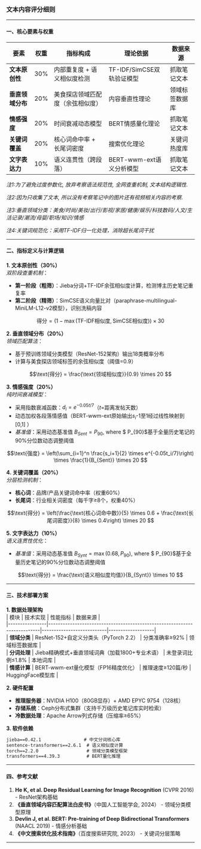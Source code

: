 ### 文本内容评分细则

---

#### 一、核心要素与权重  
| 要素                  | 权重 | 指标构成                     | 理论依据                   | 数据来源          |  
|-----------------------|------|------------------------------|----------------------------|-------------------|  
| **文本原创性**        | 30%  | 内部重复度 + 语义相似度检测  | TF-IDF/SimCSE双轨验证模型  | 抓取笔记文本      |  
| **垂直领域分布**      | 20%  | 美食探店领域匹配度（余弦相似度）| 内容垂直性理论    | 领域标签数据库    |  
| **情感强度**          | 20%  | 时间衰减动态模型             | BERT情感量化理论       | 抓取笔记文本      |  
| **关键词覆盖**        | 20%  | 核心词命中率 + 长尾词密度    | 搜索优化理论       | 关键词热度库      |  
| **文字表达力**        | 10%  | 语义连贯性（跨段落）         | BERT-wwm-ext语义分析模型   | 抓取笔记文本      |  
*注1:为了避免过度参数化, 放弃考察语法规范性, 全网查重机制, 文本结构逻辑性.* 

*注2:因为只收集了文本, 所以没有考察笔记中的图片还有视频相关内容的考察.*

*注3:垂直领域分类：美食/时尚/美妆/出行/影视/家居/健康/娱乐/科技数码/人文/生活记录/潮流/母婴/职场/知识/情感* 

*注4:关键词规范化：采用TF-IDF归一化处理，消除超长尾词干扰*

---

#### 二、指标定义与计算逻辑  
**1. 文本原创性（30%）**  
*双阶段查重机制*：  
- **第一阶段（粗筛）**：Jieba分词+TF-IDF余弦相似度计算，检测博主历史笔记重复率
- **第二阶段（精筛）**：SimCSE语义向量比对（paraphrase-multilingual-MiniLM-L12-v2模型），识别洗稿内容  
```math  
\text{得分} = \left(1 - \max(\text{TF-IDF相似度}, \text{SimCSE相似度})\right) \times 30  
```  

**2. 垂直领域分布（20%）**  
*领域匹配算法*：  
- 基于预训练领域分类模型（ResNet-152架构）输出18类概率分布  
- 计算与美食探店领域标签的余弦相似度（阈值=0.9）  
```math  
\text{得分} = \frac{\text{领域相似度}}{0.9} \times 20  
```  

**3. 情感强度（20%）**  
*纯时间衰减模型*：  
- 采用指数衰减函数：$d_i = e^{-0.05t/7}$（$t$=距离发帖天数）  
- 动态加权各段落情感值（BERT-wwm-ext原始输出$s_i$-1至1经过线性映射到[0,1] ）
- *基准值*：采用动态基准值 $B_{Sent} = P_{90}$, where $ P_{90}$基于全量历史笔记的90%分位数动态调整阈值   
```math  
\text{强度} = \left(\sum_{i=1}^n \frac{s_i+1}{2} \times e^{-0.05t_i/7}\right) \times \frac{1}{B_{Sent}} \times 20  
```  

**4. 关键词覆盖（20%）**  
*分层检测机制*：  
- **核心词**：品牌/产品关键词命中率（权重60%）  
- **长尾词**：行业相关词密度（每千字≥8个，权重40%）  
```math  
\text{得分} = \left(\frac{\text{核心词命中数}}{5} \times 0.6 + \frac{\text{长尾词密度}}{8} \times 0.4\right) \times 20  
```  

**5. 文字表达力（10%）**  
*语义连贯性优化*：  
- *基准值*：采用动态基准值 $B_{Synt} = \max(0.68, P_{90})$, where $ P_{90}$基于全量历史笔记的90%分位数动态调整阈值  
```math  
\text{得分} = \frac{\text{语义相似度均值}}{B_{Synt}} \times 10  
```  

---

#### 三、技术部署方案  
**1. 数据处理架构**  
| 模块           | 技术实现                                                                 | 性能指标                  | 数据来源          |  
|----------------|--------------------------------------------------------------------------|---------------------------|-------------------|  
| **领域分类**   | ResNet-152+自定义分类头（PyTorch 2.2）                                  | 分类准确率≥92%   | 领域标签数据库    |  
| **分词处理**   | Jieba精确模式+垂直领域词典（加载1800+专业术语）                         | 未登录词比例≤1.8%   | 本地词库          |  
| **情感计算**   | BERT-wwm-ext量化模型（FP16精度优化）                                    | 推理速度≥120篇/秒     | HuggingFace模型库 |  

**2. 硬件配置**  
- **推理服务器**：NVIDIA H100（80GB显存）+ AMD EPYC 9754（128核）  
- **存储系统**：Ceph分布式集群（支持千万级历史笔记库实时检索）  
- **冷数据处理**：Apache Arrow列式存储（压缩率≥65%）  

**3. 软件依赖**  
```requirements.txt
jieba==0.42.1                # 中文分词核心库
sentence-transformers==2.6.1  # 语义相似度计算
torch==2.2.0                  # 领域分类模型框架
transformers==4.39.3          # BERT量化推理
```

---

#### 四、参考文献  
1. **He K, et al. Deep Residual Learning for Image Recognition** (CVPR 2016) - ResNet架构基础  
2. **《垂直领域内容匹配算法白皮书》**（中国人工智能学会, 2024） - 领域分类模型原理  
3. **Devlin J, et al. BERT: Pre-training of Deep Bidirectional Transformers** (NAACL 2019) - 情感分析基础  
4. **《中文搜索优化技术指南》**（百度搜索研究院, 2023） - 关键词分层策略  

---

